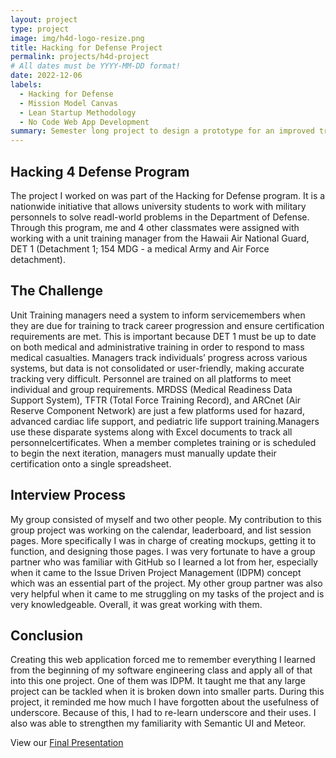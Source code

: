 ```yaml
---
layout: project
type: project
image: img/h4d-logo-resize.png
title: Hacking for Defense Project
permalink: projects/h4d-project
# All dates must be YYYY-MM-DD format!
date: 2022-12-06
labels:
  - Hacking for Defense
  - Mission Model Canvas
  - Lean Startup Methodology
  - No Code Web App Development
summary: Semester long project to design a prototype for an improved tracking system for Hawaii Air National Guard through the Hacking for Defense program, utilizing user research, design thinking, and lean methodologies to ensure airment stay current with their training and certificates.
---
```


## Hacking 4 Defense Program
The project I worked on was part of the Hacking for Defense program. It is a nationwide initiative that allows university students to work with military personnels to solve readl-world problems in the Department of Defense. Through this program, me and 4 other classmates were assigned with working with a unit training manager from the Hawaii Air National Guard, DET 1 (Detachment 1; 154 MDG - a medical Army and Air Force detachment).

## The Challenge
Unit Training managers need a system to inform servicemembers when they are due for training to track career progression and ensure certification requirements are met. This is important because DET 1 must be up to date on both medical and administrative training in order to respond to mass medical casualties. Managers track individuals’ progress across various systems, but data is not consolidated or user-friendly, making accurate tracking very difficult. Personnel are trained on all platforms to meet individual and group requirements. MRDSS (Medical Readiness Data Support System), TFTR (Total Force Training Record), and ARCnet (Air Reserve Component Network) are just a few platforms used for hazard, advanced cardiac life support, and pediatric life support training.Managers use these disparate systems along with Excel documents to track all personnelcertificates. When a member completes training or is scheduled to begin the next iteration, managers must manually update their certification onto a single spreadsheet.

## Interview Process
My group consisted of myself and two other people. My contribution to this group project was working on the calendar, leaderboard, and list session pages. More specifically I was in charge of creating mockups, getting it to function, and designing those pages. I was very fortunate to have a group partner who was familiar with GitHub so I learned a lot from her, especially when it came to the Issue Driven Project Management (IDPM) concept which was an essential part of the project. My other group partner was also very helpful when it came to me struggling on my tasks of the project and is very knowledgeable. Overall, it was great working with them.

## Conclusion
Creating this web application forced me to remember everything I learned from the beginning of my software engineering class and apply all of that into this one project. One of them was IDPM. It taught me that any large project can be tackled when it is broken down into smaller parts. During this project, it reminded me how much I have forgotten about the usefulness of underscore. Because of this, I had to re-learn underscore and their uses. I also was able to strengthen my familiarity with Semantic UI and Meteor. 

View our <a href="https://docs.google.com/presentation/d/1bGOgE1m2lwWRAI_Gs8t5X4pzFZYXAKmQNvU5iOf-_iI/edit?usp=sharing">Final Presentation</a>
